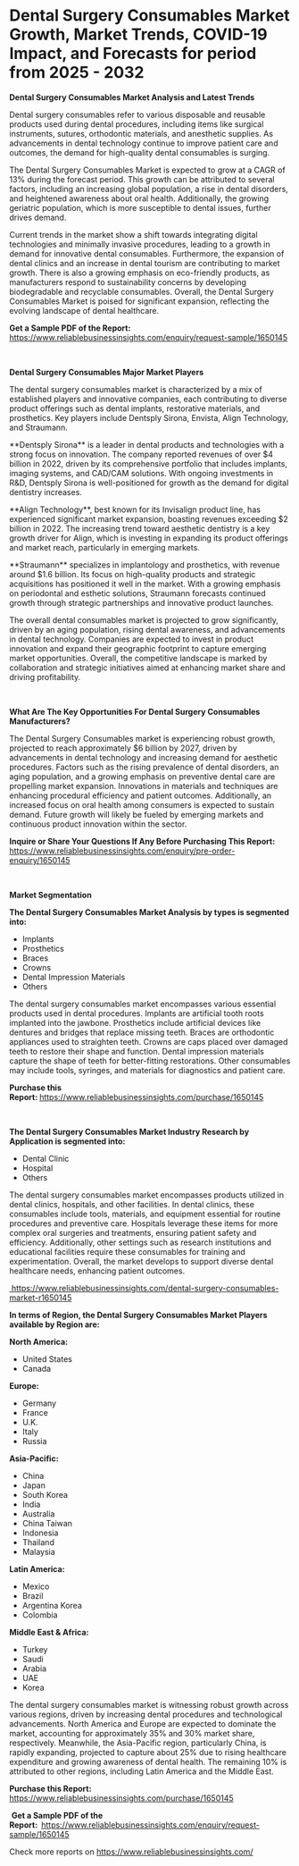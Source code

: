 <p><h1>Dental Surgery Consumables Market Growth, Market Trends, COVID-19 Impact, and Forecasts for period from 2025 - 2032</h1></p><p><strong>Dental Surgery Consumables Market Analysis and Latest Trends</strong></p>
<p><p>Dental surgery consumables refer to various disposable and reusable products used during dental procedures, including items like surgical instruments, sutures, orthodontic materials, and anesthetic supplies. As advancements in dental technology continue to improve patient care and outcomes, the demand for high-quality dental consumables is surging.</p><p>The Dental Surgery Consumables Market is expected to grow at a CAGR of 13% during the forecast period. This growth can be attributed to several factors, including an increasing global population, a rise in dental disorders, and heightened awareness about oral health. Additionally, the growing geriatric population, which is more susceptible to dental issues, further drives demand. </p><p>Current trends in the market show a shift towards integrating digital technologies and minimally invasive procedures, leading to a growth in demand for innovative dental consumables. Furthermore, the expansion of dental clinics and an increase in dental tourism are contributing to market growth. There is also a growing emphasis on eco-friendly products, as manufacturers respond to sustainability concerns by developing biodegradable and recyclable consumables. Overall, the Dental Surgery Consumables Market is poised for significant expansion, reflecting the evolving landscape of dental healthcare.</p></p>
<p><strong>Get a Sample PDF of the Report:&nbsp;</strong> <a href="https://www.reliablebusinessinsights.com/enquiry/request-sample/1650145?utm_campaign=3206&utm_medium=2&utm_source=Github&utm_content=ia&utm_term=23032025&utm_id=dental-surgery-consumables">https://www.reliablebusinessinsights.com/enquiry/request-sample/1650145</a></p>
<p>&nbsp;</p>
<p><strong>Dental Surgery Consumables Major Market Players</strong></p>
<p><p>The dental surgery consumables market is characterized by a mix of established players and innovative companies, each contributing to diverse product offerings such as dental implants, restorative materials, and prosthetics. Key players include Dentsply Sirona, Envista, Align Technology, and Straumann.</p><p>**Dentsply Sirona** is a leader in dental products and technologies with a strong focus on innovation. The company reported revenues of over $4 billion in 2022, driven by its comprehensive portfolio that includes implants, imaging systems, and CAD/CAM solutions. With ongoing investments in R&D, Dentsply Sirona is well-positioned for growth as the demand for digital dentistry increases.</p><p>**Align Technology**, best known for its Invisalign product line, has experienced significant market expansion, boasting revenues exceeding $2 billion in 2022. The increasing trend toward aesthetic dentistry is a key growth driver for Align, which is investing in expanding its product offerings and market reach, particularly in emerging markets.</p><p>**Straumann** specializes in implantology and prosthetics, with revenue around $1.6 billion. Its focus on high-quality products and strategic acquisitions has positioned it well in the market. With a growing emphasis on periodontal and esthetic solutions, Straumann forecasts continued growth through strategic partnerships and innovative product launches.</p><p>The overall dental consumables market is projected to grow significantly, driven by an aging population, rising dental awareness, and advancements in dental technology. Companies are expected to invest in product innovation and expand their geographic footprint to capture emerging market opportunities. Overall, the competitive landscape is marked by collaboration and strategic initiatives aimed at enhancing market share and driving profitability.</p></p>
<p>&nbsp;</p>
<p><strong>What Are The Key Opportunities For Dental Surgery Consumables Manufacturers?</strong></p>
<p><p>The Dental Surgery Consumables market is experiencing robust growth, projected to reach approximately $6 billion by 2027, driven by advancements in dental technology and increasing demand for aesthetic procedures. Factors such as the rising prevalence of dental disorders, an aging population, and a growing emphasis on preventive dental care are propelling market expansion. Innovations in materials and techniques are enhancing procedural efficiency and patient outcomes. Additionally, an increased focus on oral health among consumers is expected to sustain demand. Future growth will likely be fueled by emerging markets and continuous product innovation within the sector.</p></p>
<p><strong>Inquire or Share Your Questions If Any Before Purchasing This Report:</strong> <a href="https://www.reliablebusinessinsights.com/enquiry/pre-order-enquiry/1650145?utm_campaign=3206&utm_medium=2&utm_source=Github&utm_content=ia&utm_term=23032025&utm_id=dental-surgery-consumables">https://www.reliablebusinessinsights.com/enquiry/pre-order-enquiry/1650145</a></p>
<p>&nbsp;</p>
<p><strong>Market Segmentation</strong></p>
<p><strong>The Dental Surgery Consumables Market Analysis by types is segmented into:</strong></p>
<p><ul><li>Implants</li><li>Prosthetics</li><li>Braces</li><li>Crowns</li><li>Dental Impression Materials</li><li>Others</li></ul></p>
<p><p>The dental surgery consumables market encompasses various essential products used in dental procedures. Implants are artificial tooth roots implanted into the jawbone. Prosthetics include artificial devices like dentures and bridges that replace missing teeth. Braces are orthodontic appliances used to straighten teeth. Crowns are caps placed over damaged teeth to restore their shape and function. Dental impression materials capture the shape of teeth for better-fitting restorations. Other consumables may include tools, syringes, and materials for diagnostics and patient care.</p></p>
<p><strong>Purchase this Report:&nbsp;</strong><a href="https://www.reliablebusinessinsights.com/purchase/1650145?utm_campaign=3206&utm_medium=2&utm_source=Github&utm_content=ia&utm_term=23032025&utm_id=dental-surgery-consumables">https://www.reliablebusinessinsights.com/purchase/1650145</a></p>
<p>&nbsp;</p>
<p><strong>The Dental Surgery Consumables Market Industry Research by Application is segmented into:</strong></p>
<p><ul><li>Dental Clinic</li><li>Hospital</li><li>Others</li></ul></p>
<p><p>The dental surgery consumables market encompasses products utilized in dental clinics, hospitals, and other facilities. In dental clinics, these consumables include tools, materials, and equipment essential for routine procedures and preventive care. Hospitals leverage these items for more complex oral surgeries and treatments, ensuring patient safety and efficiency. Additionally, other settings such as research institutions and educational facilities require these consumables for training and experimentation. Overall, the market develops to support diverse dental healthcare needs, enhancing patient outcomes.</p></p>
<p><a href="https://www.reliablebusinessinsights.com/dental-surgery-consumables-market-r1650145?utm_campaign=3206&utm_medium=2&utm_source=Github&utm_content=ia&utm_term=23032025&utm_id=dental-surgery-consumables">&nbsp;https://www.reliablebusinessinsights.com/dental-surgery-consumables-market-r1650145</a></p>
<p><strong>In terms of Region, the Dental Surgery Consumables Market Players available by Region are:</strong></p>
<p>
    <p> <strong> North America: </strong>
        <ul>
            <li>United States</li>
            <li>Canada</li>
        </ul>
        </p> 
    <p> <strong> Europe: </strong>
        <ul>
            <li>Germany</li>
            <li>France</li>
            <li>U.K.</li>
            <li>Italy</li>
            <li>Russia</li>
        </ul>
        </p> 
    <p> <strong> Asia-Pacific: </strong>
        <ul>
            <li>China</li>
            <li>Japan</li>
            <li>South Korea</li>
            <li>India</li>
            <li>Australia</li>
            <li>China Taiwan</li>
            <li>Indonesia</li>
            <li>Thailand</li>
            <li>Malaysia</li>
        </ul>
        </p> 
    <p> <strong> Latin America: </strong>
        <ul>
            <li>Mexico</li>
            <li>Brazil</li>
            <li>Argentina Korea</li>
            <li>Colombia</li>
        </ul>
        </p> 
    <p> <strong> Middle East & Africa: </strong>
        <ul>
            <li>Turkey</li>
            <li>Saudi</li>
            <li>Arabia</li>
            <li>UAE</li>
            <li>Korea</li>
        </ul>
    </p>
    </p>
<p><p>The dental surgery consumables market is witnessing robust growth across various regions, driven by increasing dental procedures and technological advancements. North America and Europe are expected to dominate the market, accounting for approximately 35% and 30% market share, respectively. Meanwhile, the Asia-Pacific region, particularly China, is rapidly expanding, projected to capture about 25% due to rising healthcare expenditure and growing awareness of dental health. The remaining 10% is attributed to other regions, including Latin America and the Middle East.</p></p>
<p><strong>Purchase this Report: </strong><a href="https://www.reliablebusinessinsights.com/purchase/1650145?utm_campaign=3206&utm_medium=2&utm_source=Github&utm_content=ia&utm_term=23032025&utm_id=dental-surgery-consumables">https://www.reliablebusinessinsights.com/purchase/1650145</a></p>
<p>&nbsp;<strong>Get a Sample PDF of the Report:&nbsp;&nbsp;</strong><a href="https://www.reliablebusinessinsights.com/enquiry/request-sample/1650145?utm_campaign=3206&utm_medium=2&utm_source=Github&utm_content=ia&utm_term=23032025&utm_id=dental-surgery-consumables">https://www.reliablebusinessinsights.com/enquiry/request-sample/1650145</a></p>
<p><strong></strong></p>
<p>Check more reports on <a href="https://www.reliablebusinessinsights.com/?utm_campaign=3206&utm_medium=2&utm_source=Github&utm_content=ia&utm_term=23032025&utm_id=dental-surgery-consumables">https://www.reliablebusinessinsights.com/</a></p>